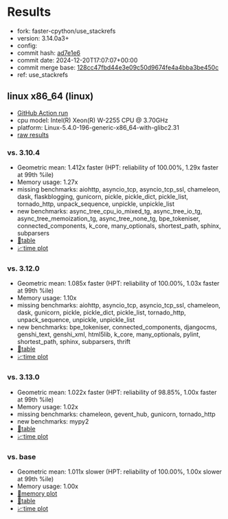 # Results

- fork: faster-cpython/use_stackrefs
- version: 3.14.0a3+
- config: 
- commit hash: [ad7e1e6](https://github.com/faster%2dcpython/cpython/commit/ad7e1e6)
- commit date: 2024-12-20T17:07:07+00:00
- commit merge base: [128cc47fbd44e3e09c50d9674fe4a4bba3be450c](https://github.com/python/cpython/commit/128cc47fbd44e3e09c50d9674fe4a4bba3be450c)
- ref: use_stackrefs

## linux x86_64 (linux)

- [GitHub Action run](https://github.com/faster-cpython/benchmarking/actions/runs/12436085426)
- cpu model: Intel(R) Xeon(R) W-2255 CPU @ 3.70GHz
- platform: Linux-5.4.0-196-generic-x86_64-with-glibc2.31
- [raw results](bm-20241220-linux-x86_64-faster%252dcpython-use_stackrefs-3.14.0a3%2B-ad7e1e6.json)

### vs. 3.10.4

- Geometric mean: 1.412x faster (HPT: reliability of 100.00%, 1.29x faster at 99th %ile)
- Memory usage: 1.27x
- missing benchmarks: aiohttp, asyncio_tcp, asyncio_tcp_ssl, chameleon, dask, flaskblogging, gunicorn, pickle, pickle_dict, pickle_list, tornado_http, unpack_sequence, unpickle, unpickle_list
- new benchmarks: async_tree_cpu_io_mixed_tg, async_tree_io_tg, async_tree_memoization_tg, async_tree_none_tg, bpe_tokeniser, connected_components, k_core, many_optionals, shortest_path, sphinx, subparsers
- [📄table](bm-20241220-linux-x86_64-faster%252dcpython-use_stackrefs-3.14.0a3%2B-ad7e1e6-vs-3.10.4.md)
- [📈time plot](bm-20241220-linux-x86_64-faster%252dcpython-use_stackrefs-3.14.0a3%2B-ad7e1e6-vs-3.10.4.svg)

### vs. 3.12.0

- Geometric mean: 1.085x faster (HPT: reliability of 100.00%, 1.03x faster at 99th %ile)
- Memory usage: 1.10x
- missing benchmarks: aiohttp, asyncio_tcp, asyncio_tcp_ssl, chameleon, dask, gunicorn, pickle, pickle_dict, pickle_list, tornado_http, unpack_sequence, unpickle, unpickle_list
- new benchmarks: bpe_tokeniser, connected_components, djangocms, genshi_text, genshi_xml, html5lib, k_core, many_optionals, pylint, shortest_path, sphinx, subparsers, thrift
- [📄table](bm-20241220-linux-x86_64-faster%252dcpython-use_stackrefs-3.14.0a3%2B-ad7e1e6-vs-3.12.0.md)
- [📈time plot](bm-20241220-linux-x86_64-faster%252dcpython-use_stackrefs-3.14.0a3%2B-ad7e1e6-vs-3.12.0.svg)

### vs. 3.13.0

- Geometric mean: 1.022x faster (HPT: reliability of 98.85%, 1.00x faster at 99th %ile)
- Memory usage: 1.02x
- missing benchmarks: chameleon, gevent_hub, gunicorn, tornado_http
- new benchmarks: mypy2
- [📄table](bm-20241220-linux-x86_64-faster%252dcpython-use_stackrefs-3.14.0a3%2B-ad7e1e6-vs-3.13.0.md)
- [📈time plot](bm-20241220-linux-x86_64-faster%252dcpython-use_stackrefs-3.14.0a3%2B-ad7e1e6-vs-3.13.0.svg)

### vs. base

- Geometric mean: 1.011x slower (HPT: reliability of 100.00%, 1.00x slower at 99th %ile)
- Memory usage: 1.00x
- [🧠memory plot](bm-20241220-linux-x86_64-faster%252dcpython-use_stackrefs-3.14.0a3%2B-ad7e1e6-vs-base-mem.svg)
- [📄table](bm-20241220-linux-x86_64-faster%252dcpython-use_stackrefs-3.14.0a3%2B-ad7e1e6-vs-base.md)
- [📈time plot](bm-20241220-linux-x86_64-faster%252dcpython-use_stackrefs-3.14.0a3%2B-ad7e1e6-vs-base.svg)

